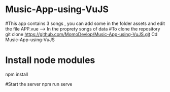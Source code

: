 # Music-App-using-VuJS
#This app contains 3 songs , you can add some in the folder assets and  edit the file APP.vue --> In the proprety songs of data
#To clone the repository 
git clone https://github.com/MomoDevlop/Music-App-using-VuJS.git 
Cd Music-App-using-VuJS

# Install node modules
npm install 

#Start the server 
npm run serve 
